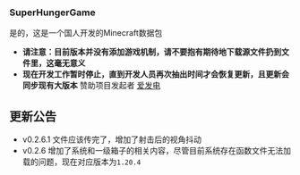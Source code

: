 ### SuperHungerGame
是的，这是一个国人开发的Minecraft数据包

- **请注意：目前版本并没有添加游戏机制，请不要抱有期待地下载源文件扔到文件里，这毫无意义**
- **现在开发工作暂时停止，直到开发人员再次抽出时间才会恢复更新，且更新会同步现有大版本**
赞助项目发起者 [爱发电](https://afdian.net/a/sdgedghdg)
## 更新公告
- v0.2.6.1 文件应该传完了，增加了射击后的视角抖动
- v0.2.6 增加了系统和一级箱子的相关内容，尽管目前系统存在函数文件无法加载的问题，现在对应版本为`1.20.4`
